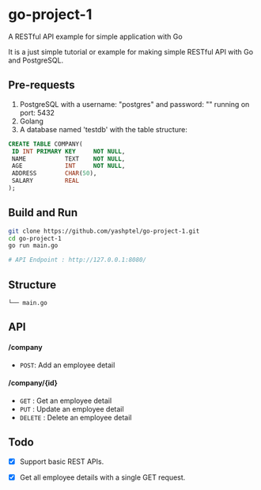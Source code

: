 # go-project-1

A RESTful API example for simple application with Go

It is a just simple tutorial or example for making simple RESTful API with Go and PostgreSQL.

## Pre-requests 
1. PostgreSQL with a username: "postgres" and password: "" running on port: 5432
2. Golang
3. A database named 'testdb' with the table structure:
 ```SQL
 CREATE TABLE COMPANY(
  ID INT PRIMARY KEY     NOT NULL,
  NAME           TEXT    NOT NULL,
  AGE            INT     NOT NULL,
  ADDRESS        CHAR(50),
  SALARY         REAL
);
```

## Build and Run
```bash
git clone https://github.com/yashptel/go-project-1.git
cd go-project-1
go run main.go

# API Endpoint : http://127.0.0.1:8080/
```

## Structure
```
└── main.go
```

## API

#### /company
* `POST`: Add an employee detail

#### /company/{id}
* `GET` : Get an employee detail
* `PUT` : Update an employee detail
* `DELETE` : Delete an employee detail

## Todo

- [x] Support basic REST APIs.
- [x] Get all employee details with a single GET request.

